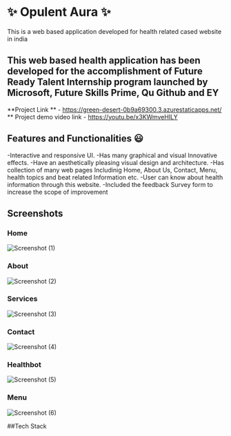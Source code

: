 
# ✨ Opulent Aura ✨

This is a web based application developed for health related cased website in india

## This web based health application has been developed for the accomplishment of Future Ready Talent Internship program launched by Microsoft, Future Skills Prime, Qu Github and EY

**Project Link ** - https://green-desert-0b9a69300.3.azurestaticapps.net/
** Project demo video link -  https://youtu.be/x3KWmveHILY


## Features and Functionalities 😃

-Interactive and responsive UI.
-Has many graphical and visual Innovative effects.
-Have an aesthetically pleasing visual design and architecture.
-Has collection of many web pages Includinig Home, About Us, Contact, Menu, health topics and beat related Information etc. 
-User can know about health information through this website.
-Included the feedback Survey form to increase the scope of improvement

## Screenshots

### Home

![Screenshot (1)](https://github.com/20a31a05f5/Project/assets/109792954/99c74faf-b571-425c-ae91-41d1bbcc7c33)

### About

![Screenshot (2)](https://github.com/20a31a05f5/Project/assets/109792954/f96d31e7-806a-4a10-889f-e6894035a2e9)

### Services

![Screenshot (3)](https://github.com/20a31a05f5/Project/assets/109792954/6c77ab07-bca6-48bf-9ba5-0e7277611351)

### Contact

![Screenshot (4)](https://github.com/20a31a05f5/Project/assets/109792954/0309756e-cf0a-4775-9e44-0f6dd038666a)

### Healthbot

![Screenshot (5)](https://github.com/20a31a05f5/Project/assets/109792954/5b0a4ef9-7e08-4b9c-bf1f-b425a779921e)

### Menu

![Screenshot (6)](https://github.com/20a31a05f5/Project/assets/109792954/3e873720-7b2c-4246-bac1-8e7d7047f390)

##Tech Stack



